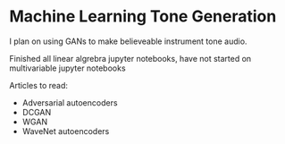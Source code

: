 # Machine Learning Tone Generation
I plan on using GANs to make believeable instrument tone audio.

Finished all linear algrebra jupyter notebooks, have not started on multivariable jupyter notebooks

Articles to read:
 - Adversarial autoencoders
 - DCGAN
 - WGAN
 - WaveNet autoencoders
